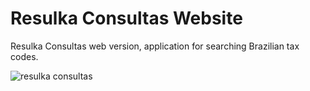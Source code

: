 # Resulka Consultas Website

Resulka Consultas web version, application for searching Brazilian tax codes.

![resulka consultas](https://user-images.githubusercontent.com/39541807/95347430-4376b580-0893-11eb-9cd7-b8b2f0023a52.png)
